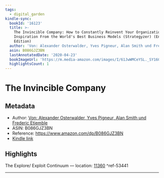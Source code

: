 ```yaml
---
tags:
  - digital_garden
kindle-sync:
  bookId: '16123'
  title: >-
    The Invincible Company: How to Constantly Reinvent Your Organization with
    Inspiration From the World's Best Business Models (Strategyzer) (English
    Edition)
  author: 'Von: Alexander Osterwalder, Yves Pigneur, Alan Smith und Frederic Etiemble'
  asin: B086GJZ3BN
  lastAnnotatedDate: '2020-04-23'
  bookImageUrl: 'https://m.media-amazon.com/images/I/61JwWMCeYSL._SY160.jpg'
  highlightsCount: 1
---
```

# The Invincible Company
## Metadata
* Author: [Von: Alexander Osterwalder, Yves Pigneur, Alan Smith und Frederic Etiemble](https://www.amazon.com/-/de/Alexander-Osterwalder/e/B077MQ7W6D/ref=dp_byline_cont_ebooks_1)
* ASIN: B086GJZ3BN
* Reference: https://www.amazon.com/dp/B086GJZ3BN
* [Kindle link](kindle://book?action=open&asin=B086GJZ3BN)

## Highlights
The Explore/ Exploit Continuum — location: [11360](kindle://book?action=open&asin=B086GJZ3BN&location=11360) ^ref-53441

---
